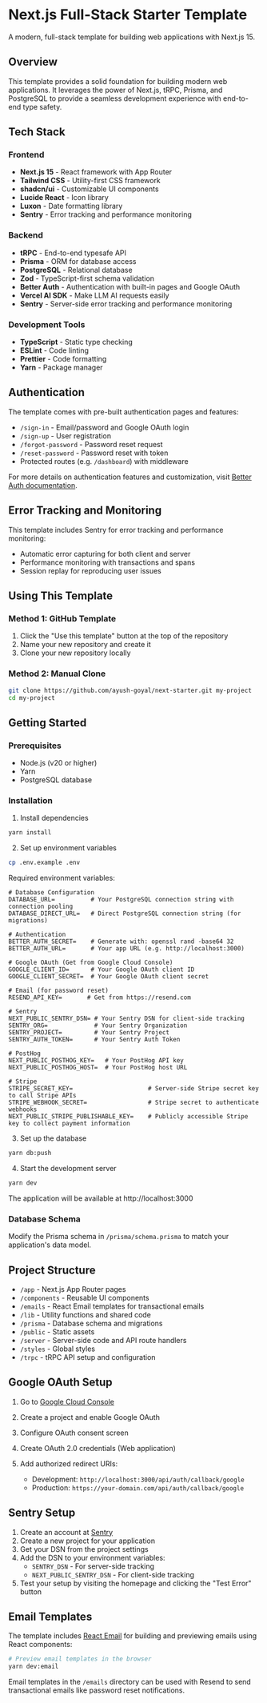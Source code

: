 # Next.js Full-Stack Starter Template

A modern, full-stack template for building web applications with Next.js 15.

## Overview

This template provides a solid foundation for building modern web applications. It leverages the power of Next.js, tRPC, Prisma, and PostgreSQL to provide a seamless development experience with end-to-end type safety.

## Tech Stack

### Frontend

- **Next.js 15** - React framework with App Router
- **Tailwind CSS** - Utility-first CSS framework
- **shadcn/ui** - Customizable UI components
- **Lucide React** - Icon library
- **Luxon** - Date formatting library
- **Sentry** - Error tracking and performance monitoring

### Backend

- **tRPC** - End-to-end typesafe API
- **Prisma** - ORM for database access
- **PostgreSQL** - Relational database
- **Zod** - TypeScript-first schema validation
- **Better Auth** - Authentication with built-in pages and Google OAuth
- **Vercel AI SDK** - Make LLM AI requests easily
- **Sentry** - Server-side error tracking and performance monitoring

### Development Tools

- **TypeScript** - Static type checking
- **ESLint** - Code linting
- **Prettier** - Code formatting
- **Yarn** - Package manager

## Authentication

The template comes with pre-built authentication pages and features:

- `/sign-in` - Email/password and Google OAuth login
- `/sign-up` - User registration
- `/forgot-password` - Password reset request
- `/reset-password` - Password reset with token
- Protected routes (e.g. `/dashboard`) with middleware

For more details on authentication features and customization, visit [Better Auth documentation](https://better-auth.dev).

## Error Tracking and Monitoring

This template includes Sentry for error tracking and performance monitoring:

- Automatic error capturing for both client and server
- Performance monitoring with transactions and spans
- Session replay for reproducing user issues

## Using This Template

### Method 1: GitHub Template

1. Click the "Use this template" button at the top of the repository
2. Name your new repository and create it
3. Clone your new repository locally

### Method 2: Manual Clone

```bash
git clone https://github.com/ayush-goyal/next-starter.git my-project
cd my-project
```

## Getting Started

### Prerequisites

- Node.js (v20 or higher)
- Yarn
- PostgreSQL database

### Installation

1. Install dependencies

```bash
yarn install
```

2. Set up environment variables

```bash
cp .env.example .env
```

Required environment variables:

```env
# Database Configuration
DATABASE_URL=          # Your PostgreSQL connection string with connection pooling
DATABASE_DIRECT_URL=   # Direct PostgreSQL connection string (for migrations)

# Authentication
BETTER_AUTH_SECRET=    # Generate with: openssl rand -base64 32
BETTER_AUTH_URL=       # Your app URL (e.g. http://localhost:3000)

# Google OAuth (Get from Google Cloud Console)
GOOGLE_CLIENT_ID=      # Your Google OAuth client ID
GOOGLE_CLIENT_SECRET=  # Your Google OAuth client secret

# Email (for password reset)
RESEND_API_KEY=       # Get from https://resend.com

# Sentry
NEXT_PUBLIC_SENTRY_DSN= # Your Sentry DSN for client-side tracking
SENTRY_ORG=             # Your Sentry Organization
SENTRY_PROJECT=         # Your Sentry Project
SENTRY_AUTH_TOKEN=      # Your Sentry Auth Token

# PostHog
NEXT_PUBLIC_POSTHOG_KEY=   # Your PostHog API key
NEXT_PUBLIC_POSTHOG_HOST=  # Your PostHog host URL

# Stripe
STRIPE_SECRET_KEY=                     # Server-side Stripe secret key to call Stripe APIs
STRIPE_WEBHOOK_SECRET=                 # Stripe secret to authenticate webhooks
NEXT_PUBLIC_STRIPE_PUBLISHABLE_KEY=    # Publicly accessible Stripe key to collect payment information
```

3. Set up the database

```bash
yarn db:push
```

4. Start the development server

```bash
yarn dev
```

The application will be available at http://localhost:3000

### Database Schema

Modify the Prisma schema in `/prisma/schema.prisma` to match your application's data model.

## Project Structure

- `/app` - Next.js App Router pages
- `/components` - Reusable UI components
- `/emails` - React Email templates for transactional emails
- `/lib` - Utility functions and shared code
- `/prisma` - Database schema and migrations
- `/public` - Static assets
- `/server` - Server-side code and API route handlers
- `/styles` - Global styles
- `/trpc` - tRPC API setup and configuration

## Google OAuth Setup

1. Go to [Google Cloud Console](https://console.cloud.google.com)
2. Create a project and enable Google OAuth
3. Configure OAuth consent screen
4. Create OAuth 2.0 credentials (Web application)
5. Add authorized redirect URIs:

   - Development: `http://localhost:3000/api/auth/callback/google`
   - Production: `https://your-domain.com/api/auth/callback/google`

## Sentry Setup

1. Create an account at [Sentry](https://sentry.io)
2. Create a new project for your application
3. Get your DSN from the project settings
4. Add the DSN to your environment variables:
   - `SENTRY_DSN` - For server-side tracking
   - `NEXT_PUBLIC_SENTRY_DSN` - For client-side tracking
5. Test your setup by visiting the homepage and clicking the "Test Error" button

## Email Templates

The template includes [React Email](https://react.email) for building and previewing emails using React components:

```bash
# Preview email templates in the browser
yarn dev:email
```

Email templates in the `/emails` directory can be used with Resend to send transactional emails like password reset notifications.
